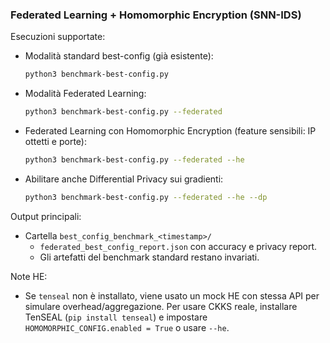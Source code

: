 ### Federated Learning + Homomorphic Encryption (SNN-IDS)

Esecuzioni supportate:

- Modalità standard best-config (già esistente):
  ```bash
  python3 benchmark-best-config.py
  ```

- Modalità Federated Learning:
  ```bash
  python3 benchmark-best-config.py --federated
  ```

- Federated Learning con Homomorphic Encryption (feature sensibili: IP ottetti e porte):
  ```bash
  python3 benchmark-best-config.py --federated --he
  ```

- Abilitare anche Differential Privacy sui gradienti:
  ```bash
  python3 benchmark-best-config.py --federated --he --dp
  ```

Output principali:
- Cartella `best_config_benchmark_<timestamp>/`
  - `federated_best_config_report.json` con accuracy e privacy report.
  - Gli artefatti del benchmark standard restano invariati.

Note HE:
- Se `tenseal` non è installato, viene usato un mock HE con stessa API per simulare overhead/aggregazione.
  Per usare CKKS reale, installare TenSEAL (`pip install tenseal`) e impostare `HOMOMORPHIC_CONFIG.enabled = True` o usare `--he`.


